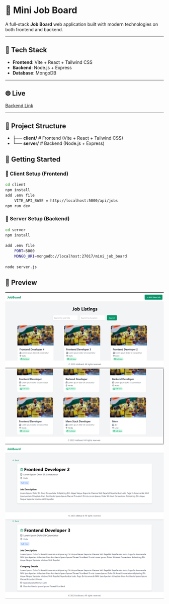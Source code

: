 # 💼 Mini Job Board

A full-stack **Job Board** web application built with modern technologies on both frontend and backend.

---

## 🧰 Tech Stack

- **Frontend**: Vite + React + Tailwind CSS
- **Backend**: Node.js + Express
- **Database**: MongoDB

---

## 🌐 Live

[Backend Link](https://mini-job-board-ime2.onrender.com)

---

## 📁 Project Structure

- ├── **client/** # Frontend (Vite + React + Tailwind CSS)
- └── **server/** # Backend (Node.js + Express)


## 🚀 Getting Started

### 🔷 Client Setup (Frontend)

```bash
cd client
npm install
add .env file
    VITE_API_BASE = http://localhost:5000/api/jobs
npm run dev

```
### 🔷 Server Setup (Backend)

```bash
cd server
npm install

add .env file
    PORT=5000
    MONGO_URI=mongodb://localhost:27017/mini_job_board

node server.js
```

## 📸 Preview

![Home Screenshot](screenshot/Screenshot1.png)
![Home Screenshot](./screenshot/Screenshot2.png)
![Job Detail page Screenshot](./screenshot/Screenshot3.png)
![Job Detail page Screenshot](./screenshot/Screenshot4.png)